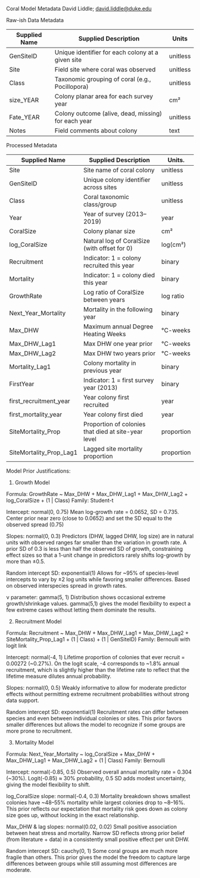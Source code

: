 
Coral Model Metadata
David Liddle; david.liddle@duke.edu

Raw-ish Data Metadata

| Supplied Name | Supplied Description                                | Units          |
| ------------- | --------------------------------------------------- | -------------- |
| GenSiteID     | Unique identifier for each colony at a given site   | unitless       |
| Site          | Field site where coral was observed                 | unitless       |
| Class         | Taxonomic grouping of coral (e.g., Pocillopora)     | unitless       |
| size_YEAR     | Colony planar area for each survey year             | cm²            |
| Fate_YEAR     | Colony outcome (alive, dead, missing) for each year | unitless       |
| Notes         | Field comments about colony                         | text           |



Processed Metadata

| Supplied Name             | Supplied Description                                | Units.         |
| ------------------------- | --------------------------------------------------- | -------------- |
| Site                      | Site name of coral colony                           | unitless       |
| GenSiteID                 | Unique colony identifier across sites               | unitless       |
| Class                     | Coral taxonomic class/group                         | unitless       |
| Year                      | Year of survey (2013–2019)                          | year           |
| CoralSize                 | Colony planar size                                  | cm²            |
| log_CoralSize             | Natural log of CoralSize (with offset for 0)        | log(cm²)       |
| Recruitment               | Indicator: 1 = colony recruited this year           | binary         |
| Mortality                 | Indicator: 1 = colony died this year                | binary         |
| GrowthRate                | Log ratio of CoralSize between years                | log ratio      |
| Next_Year_Mortality       | Mortality in the following year                     | binary         |
| Max_DHW                   | Maximum annual Degree Heating Weeks                 | °C-weeks       |
| Max_DHW_Lag1              | Max DHW one year prior                              | °C-weeks       |
| Max_DHW_Lag2              | Max DHW two years prior                             | °C-weeks       |
| Mortality_Lag1            | Colony mortality in previous year                   | binary         |
| FirstYear                 | Indicator: 1 = first survey year (2013)             | binary         |
| first_recruitment_year    | Year colony first recruited                         | year           |
| first_mortality_year      | Year colony first died                              | year           |
| SiteMortality_Prop        | Proportion of colonies that died at site-year level | proportion     |
| SiteMortality_Prop_Lag1   | Lagged site mortality proportion                    | proportion     |


Model Prior Justifications:

1. Growth Model

Formula:
GrowthRate ~ Max_DHW + Max_DHW_Lag1 + Max_DHW_Lag2 + log_CoralSize + (1 | Class)
Family: Student-t

Intercept: normal(0, 0.75)
Mean log-growth rate = 0.0652, SD = 0.735.
Center  prior near zero (close to 0.0652) and set the SD equal to the observed spread (0.75)

Slopes: normal(0, 0.3)
Predictors (DHW, lagged DHW, log size) are in natural units with observed ranges far smaller than the variation in growth rate.
A prior SD of 0.3 is less than half the observed SD of growth, constraining effect sizes so that a 1-unit change in predictors rarely shifts log-growth by more than ±0.5.

Random intercept SD: exponential(1)
Allows for ~95% of species-level intercepts to vary by ±2 log units while favoring smaller differences. Based on observed interspecies spread in growth rates.

ν parameter: gamma(5, 1)
Distribution shows occasional extreme growth/shrinkage values. gamma(5,1) gives the model flexibility to expect a few extreme cases without letting them dominate the results.



2. Recruitment Model

Formula:
Recruitment ~ Max_DHW + Max_DHW_Lag1 + Max_DHW_Lag2 + SiteMortality_Prop_Lag1 + (1 | Class) + (1 | GenSiteID)
Family: Bernoulli with logit link

Intercept: normal(-4, 1)
Lifetime proportion of colonies that ever recruit = 0.00272 (~0.27%).
On the logit scale, -4 corresponds to ~1.8% annual recruitment, which is slightly higher than the lifetime rate to reflect that the lifetime measure dilutes annual probability.

Slopes: normal(0, 0.5)
Weakly informative to allow for moderate predictor effects without permitting extreme recruitment probabilities without strong data support.

Random intercept SD: exponential(1)
Recruitment rates can differ between species and even between individual colonies or sites.
This prior favors smaller differences but allows the model to recognize if some groups are more prone to recruitment.



3. Mortality Model

Formula:
Next_Year_Mortality ~ log_CoralSize + Max_DHW + Max_DHW_Lag1 + Max_DHW_Lag2 + (1 | Class)
Family: Bernoulli

Intercept: normal(-0.85, 0.5)
Observed overall annual mortality rate = 0.304 (~30%).
Logit(-0.85) ≈ 30% probability, 0.5 SD adds modest uncertainty, giving the model flexibility to shift.

log_CoralSize slope: normal(-0.4, 0.3)
Mortality breakdown shows smallest colonies have ~48–55% mortality while largest colonies drop to ~8–16%.
This prior reflects our expectation that mortality risk goes down as colony size goes up, without locking in the exact relationship.

Max_DHW & lag slopes: normal(0.02, 0.02)
Small positive association between heat stress and mortality.
Narrow SD reflects strong prior belief (from literature + data) in a consistently small positive effect per unit DHW.

Random intercept SD: cauchy(0, 1)
Some coral groups are much more fragile than others. This prior gives the model the freedom to capture large differences between groups while still assuming most differences are moderate.
